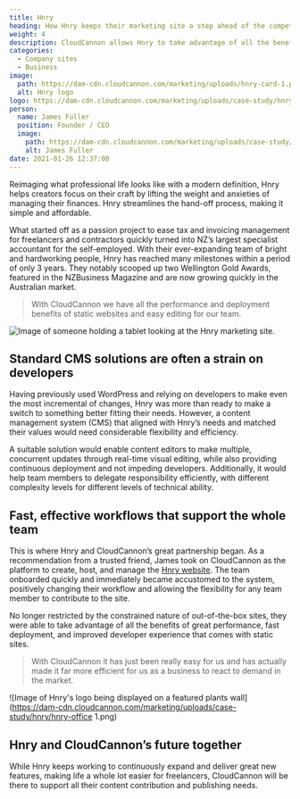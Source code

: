 ```yaml
---
title: Hnry
heading: How Hnry keeps their marketing site a step ahead of the competition
weight: 4
description: CloudCannon allows Hnry to take advantage of all the benefits of great performance, fast deployment, and improved developer experience that comes with static sites.
categories:
  - Company sites
  - Business
image: 
  path: https://dam-cdn.cloudcannon.com/marketing/uploads/hnry-card-1.png
  alt: Hnry logo
logo: https://dam-cdn.cloudcannon.com/marketing/uploads/case-study/hnry-logo2.png
person:
  name: James Fuller
  position: Founder / CEO
  image: 
    path: https://dam-cdn.cloudcannon.com/marketing/uploads/case-study/james-fuller.jpg
    alt: James Fuller
date: 2021-01-26 12:37:00
---
```

Reimaging what professional life looks like with a modern definition, Hnry
helps creators focus on their craft by lifting the weight and anxieties of
managing their finances. Hnry streamlines the hand-off process, making it
simple and affordable.

What started off as a passion project to ease tax and invoicing management
for freelancers and contractors quickly turned into NZ’s largest
specialist accountant for the self-employed. With their ever-expanding
team of bright and hardworking people, Hnry has reached many milestones
within a period of only 3 years. They notably scooped up two Wellington
Gold Awards, featured in the NZBusiness Magazine and are now growing
quickly in the Australian market.

> With CloudCannon we have all the performance and deployment benefits of static websites and easy editing for our team.

![Image of someone holding a tablet looking at the Hnry marketing site.](https://dam-cdn.cloudcannon.com/marketing/uploads/case-study/hnry/ipad-1.jpg)

## Standard CMS solutions are often a strain on developers

Having previously used WordPress and relying on developers to make even
the most incremental of changes, Hnry was more than ready to make a switch
to something better fitting their needs. However, a content management
system (CMS) that aligned with Hnry’s needs and matched their values would
need considerable flexibility and efficiency.

A suitable solution would enable content editors to make multiple,
concurrent updates through real-time visual editing, while also providing
continuous deployment and not impeding developers. Additionally, it would
help team members to delegate responsibility efficiently, with different
complexity levels for different levels of technical ability.

## Fast, effective workflows that support the whole team

This is where Hnry and CloudCannon’s great partnership began. As a
recommendation from a trusted friend, James took on CloudCannon as the
platform to create, host, and manage the [Hnry website](https://hnry.co). 
The team onboarded quickly and
immediately became accustomed to the system, positively changing their
workflow and allowing the flexibility for any team member to contribute to
the site.

No longer restricted by the constrained nature of out-of-the-box sites,
they were able to take advantage of all the benefits of great performance,
fast deployment, and improved developer experience that comes with static
sites.

> With CloudCannon it has just been really easy for us and has actually made it far more efficient for us as a business to react to demand in the market.

![Image of Hnry's logo being displayed on a featured plants wall](https://dam-cdn.cloudcannon.com/marketing/uploads/case-study/hnry/hnry-office 1.png)

## Hnry and CloudCannon’s future together

While Hnry keeps working to continuously expand and deliver great new
features, making life a whole lot easier for freelancers, CloudCannon will
be there to support all their content contribution and publishing needs.